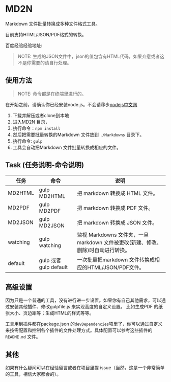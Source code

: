 # MD2N

Markdown 文件批量转换成多种文件格式工具。

目前支持HTML/JSON/PDF格式的转换。

百度经验经验地址:[]()

>NOTE: 生成的JSON文件中，json的值包含有HTML代码，如果介意或者这不是你需要的请自行处理。

## 使用方法

>NOTE: 命令都是在终端里进行的。

在开始之前，请确认你已经安装node.js。不会请移步[nodejs中文网](http://nodejs.cn/)

1. 下载并解压或者clone到本地
2. 进入MD2N 目录，
3. 执行命令：`npm install `
4. 然后把需要批量转换的Markdown 文件放到 `./Markdowns` 目录下。
5. 执行命令: `gulp`
6. 工具会自动把Markdown 文件批量转换成相应的文件。

## Task (任务说明-命令说明)

任务|命令| 说明
----|----|-----
MD2HTML | gulp MD2HTML | 把 markdown 转换成 HTML 文件。
MD2PDF | gulp MD2PDF | 把 markdown 转换成 PDF 文件。
MD2JSON| gulp MD2JSON| 把 markdown 转换成 JSON 文件。
watching | gulp watching| 监视 Markdowns 文件夹，一旦 markdown 文件被更改(新建、修改、删除)时自动进行转换。
default | gulp 或者 gulp default | 一次批量把markdown 文件转换成相应的HTML/JSON/PDF文件。

## 高级设置

因为只是一个普通的工具，没有进行进一步设置。如果你有自己其他需求，可以通过安装其他插件、修改gulpfile.js 来实现高度的自定义设置。 比如生成PDF 的纸张大小、页边距等；生成HTML的样式等等。

工具用到插件都在package.json 的`devDependencies`项里了，你可以通过自定义来按需配置和控制各个插件的文件处理方式。具体配置可以参考这些插件的`README.md` 文件。

## 其他

如果有什么疑问可以在经验留言或者在项目里提 issue（当然，这是一个非常简单的工具，相信大家都会的）。